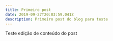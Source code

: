```yaml
---
title: Primeiro post
date: 2019-09-27T20:03:59.041Z
description: Primeiro post do blog para teste
---
```

Teste edição de conteúdo do post
